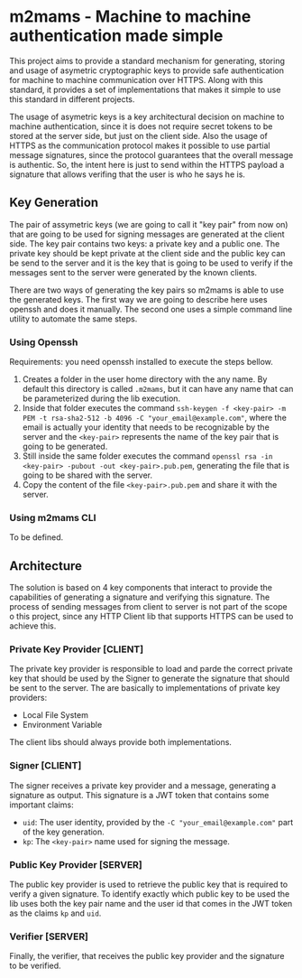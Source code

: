 # m2mams - Machine to machine authentication made simple

This project aims to provide a standard mechanism for generating, storing and usage of asymetric cryptographic keys to provide safe authentication for machine to machine
communication over HTTPS. Along with this standard, it provides a set of implementations that makes it simple to use this standard in different projects.

The usage of asymetric keys is a key architectural decision on machine to machine authentication, since it is does not require secret tokens to be stored at the server side,
but just on the client side. Also the usage of HTTPS as the communication protocol makes it possible to use partial message signatures, since the protocol guarantees that
the overall message is authentic. So, the intent here is just to send within the HTTPS payload a signature that allows verifing that the user is who he says he is.

## Key Generation

The pair of assymetric keys (we are going to call it "key pair" from now on) that are going to be used for signing messages are generated at the client side. The key pair
contains two keys: a private key and a public one. The private key should be kept private at the client side and the public key can be send to the server and it is the
key that is going to be used to verify if the messages sent to the server were generated by the known clients.

There are two ways of generating the key pairs so m2mams is able to use the generated keys. The first way we are going to describe here uses openssh and does it manually.
The second one uses a simple command line utility to automate the same steps.

### Using Openssh

Requirements: you need openssh installed to execute the steps bellow.

1. Creates a folder in the user home directory with the any name. By default this directory is called `.m2mams`, but it can have any name that can be parameterized during
the lib execution.
1. Inside that folder executes the command `ssh-keygen -f <key-pair> -m PEM -t rsa-sha2-512 -b 4096 -C "your_email@example.com"`, where the email is actually your identity that needs to be recognizable by the server and the `<key-pair>` represents the name of the key pair that is going to be generated.
1. Still inside the same folder executes the command `openssl rsa -in <key-pair> -pubout -out <key-pair>.pub.pem`, generating the file that is going to be shared with the server.
1. Copy the content of the file `<key-pair>.pub.pem` and share it with the server.

### Using m2mams CLI

To be defined.

## Architecture

The solution is based on 4 key components that interact to provide the capabilities of generating a signature and verifying this signature. The process of sending messages
from client to server is not part of the scope o this project, since any HTTP Client lib that supports HTTPS can be used to achieve this.

### Private Key Provider [CLIENT]

The private key provider is responsible to load and parde the correct private key that should be used by the Signer to generate the signature that should be sent to the server.
The are basically to implementations of private key providers:

* Local File System
* Environment Variable

The client libs should always provide both implementations.

### Signer [CLIENT]

The signer receives a private key provider and a message, generating a signature as output. This signature is a JWT token that contains some important claims:

* `uid`: The user identity, provided by the `-C "your_email@example.com"` part of the key generation.
* `kp`: The `<key-pair>` name used for signing the message.

### Public Key Provider [SERVER]

The public key provider is used to retrieve the public key that is required to verify a given signature. To identify exactly which public key to be used the lib uses both
the key pair name and the user id that comes in the JWT token as the claims `kp` and `uid`.

### Verifier [SERVER]

Finally, the verifier, that receives the public key provider and the signature to be verified.
